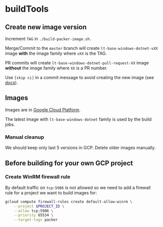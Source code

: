 # buildTools

## Create new image version

Increment `TAG` in `./build-packer-image.sh`.

Merge/Commit to the `master` branch will create `lt-base-windows-dotnet-vXX` image **with** the image family where `vXX` is the TAG.

PR commits will create `lt-base-windows-dotnet-pull-request-XX` image **without** the image family where `XX` is a PR number.

Use `[skip ci]` in a commit message to avoid creating the new image (see [docs](https://cirrus-ci.org/guide/writing-tasks/#conditional-task-execution)). 

## Images

Images are in [Google Cloud Platform](https://console.cloud.google.com/compute/images?organizationId=472937710676&project=language-team). 

The latest image with `lt-base-windows-dotnet` family is used by the build jobs.

### Manual cleanup

We should keep only last 5 versions in GCP. Delete older images manually.

## Before building for your own GCP project

### Create WinRM firewall rule

By default traffic on `tcp:5986` is not allowed so we need to add a firewall rule for a project we want to build images for:

```bash
gcloud compute firewall-rules create default-allow-winrm \
    --project $PROJECT_ID \
    --allow tcp:5986 \
    --priority 65534 \
    --target-tags packer
```


